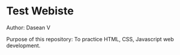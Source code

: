 # Test Webiste
Author: Dasean V

Purpose of this repository: To practice HTML, CSS, Javascript web development.
